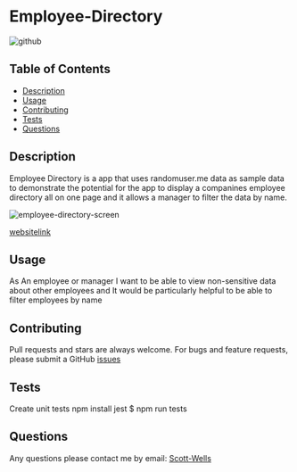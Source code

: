# Employee-Directory
  
  ![github](https://img.shields.io/badge/license-APACHE%202.0-blue.svg)

  ## Table of Contents
  * [Description](#description)
  * [Usage](#usage)
  * [Contributing](#contributing)
  * [Tests](#tests)
  * [Questions](#questions)
 

  ## Description
  Employee Directory is a app that uses randomuser.me data as sample data to demonstrate the potential for the app to display a companines employee directory all on one page and it allows a manager to filter the data by name.

![employee-directory-screen](https://user-images.githubusercontent.com/57837212/106068185-2843e600-60ce-11eb-9325-2963d121b3ba.PNG)

 

  [websitelink](https://scottpwells.github.io/employee-directory/)


  ## Usage
As An employee or manager I want to be able to view non-sensitive data about other employees and It would be particularly helpful to be able to filter employees by name


  ## Contributing
  Pull requests and stars are always welcome. For bugs and feature requests, please submit a GitHub [issues](https://github.com/scottpwells/employee-directory/issues)

  ## Tests
  Create unit tests
  npm install jest
  $ npm run tests
  
  ## Questions
  Any questions please contact me by email: [Scott-Wells](scottpwells@gmail.com)


